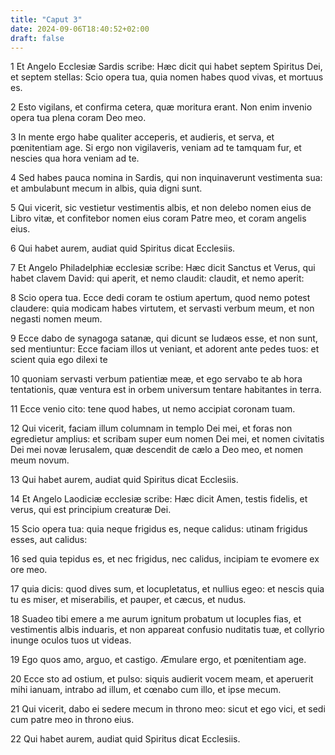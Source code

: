 ```yaml
---
title: "Caput 3"
date: 2024-09-06T18:40:52+02:00
draft: false
---
```




1 Et Angelo Ecclesiæ Sardis scribe: Hæc dicit qui habet septem Spiritus Dei, et septem stellas: Scio opera tua, quia nomen habes quod vivas, et mortuus es.

2 Esto vigilans, et confirma cetera, quæ moritura erant. Non enim invenio opera tua plena coram Deo meo.

3 In mente ergo habe qualiter acceperis, et audieris, et serva, et pœnitentiam age. Si ergo non vigilaveris, veniam ad te tamquam fur, et nescies qua hora veniam ad te.

4 Sed habes pauca nomina in Sardis, qui non inquinaverunt vestimenta sua: et ambulabunt mecum in albis, quia digni sunt.

5 Qui vicerit, sic vestietur vestimentis albis, et non delebo nomen eius de Libro vitæ, et confitebor nomen eius coram Patre meo, et coram angelis eius.

6 Qui habet aurem, audiat quid Spiritus dicat Ecclesiis.

7 Et Angelo Philadelphiæ ecclesiæ scribe: Hæc dicit Sanctus et Verus, qui habet clavem David: qui aperit, et nemo claudit: claudit, et nemo aperit:

8 Scio opera tua. Ecce dedi coram te ostium apertum, quod nemo potest claudere: quia modicam habes virtutem, et servasti verbum meum, et non negasti nomen meum.

9 Ecce dabo de synagoga satanæ, qui dicunt se Iudæos esse, et non sunt, sed mentiuntur: Ecce faciam illos ut veniant, et adorent ante pedes tuos: et scient quia ego dilexi te

10 quoniam servasti verbum patientiæ meæ, et ego servabo te ab hora tentationis, quæ ventura est in orbem universum tentare habitantes in terra.

11 Ecce venio cito: tene quod habes, ut nemo accipiat coronam tuam.

12 Qui vicerit, faciam illum columnam in templo Dei mei, et foras non egredietur amplius: et scribam super eum nomen Dei mei, et nomen civitatis Dei mei novæ Ierusalem, quæ descendit de cælo a Deo meo, et nomen meum novum.

13 Qui habet aurem, audiat quid Spiritus dicat Ecclesiis.

14 Et Angelo Laodiciæ ecclesiæ scribe: Hæc dicit Amen, testis fidelis, et verus, qui est principium creaturæ Dei.

15 Scio opera tua: quia neque frigidus es, neque calidus: utinam frigidus esses, aut calidus:

16 sed quia tepidus es, et nec frigidus, nec calidus, incipiam te evomere ex ore meo.

17 quia dicis: quod dives sum, et locupletatus, et nullius egeo: et nescis quia tu es miser, et miserabilis, et pauper, et cæcus, et nudus.

18 Suadeo tibi emere a me aurum ignitum probatum ut locuples fias, et vestimentis albis induaris, et non appareat confusio nuditatis tuæ, et collyrio inunge oculos tuos ut videas.

19 Ego quos amo, arguo, et castigo. Æmulare ergo, et pœnitentiam age.

20 Ecce sto ad ostium, et pulso: siquis audierit vocem meam, et aperuerit mihi ianuam, intrabo ad illum, et cœnabo cum illo, et ipse mecum.

21 Qui vicerit, dabo ei sedere mecum in throno meo: sicut et ego vici, et sedi cum patre meo in throno eius.

22 Qui habet aurem, audiat quid Spiritus dicat Ecclesiis.

